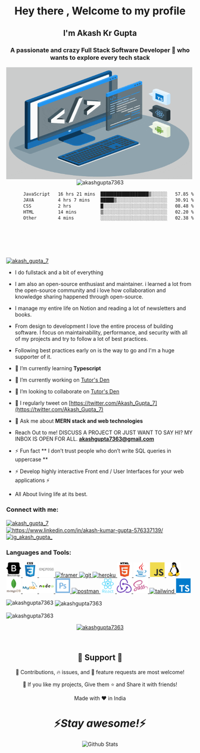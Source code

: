 <h1 align="center">Hey there <img width="50" src="https://github.com/NoobMahbub/NoobMahbub/blob/main/Wave.gif" alt=""/>, Welcome to my profile</h1>
<h2 align="center">I'm Akash Kr Gupta</h2>
<h3 align="center">A passionate and crazy Full Stack Software Developer 🚀 who wants to explore every tech stack</h3>
<img  align="left" alt="Coding" width="500" height="300" src="https://github.com/akashgupta7363/akashgupta7363/blob/main/techstack.gif?raw=true" style="margin-right: 30px" >
<br/>

<p align="center"> <img src="https://komarev.com/ghpvc/?username=akashgupta7363&label=Profile%20views&color=0e75b6&style=flat" alt="akashgupta7363" /> </p>

<div align="right" width="100" height="700" >
  <!--START_SECTION:waka-->

```text
JavaScript   16 hrs 21 mins  ██████████████████▒░░░░░░   57.85 %
JAVA         4 hrs 7 mins    █████▒░░░░░░░░░░░░░░░░░░░   30.91 %
CSS          2 hrs           █░░░░░░░░░░░░░░░░░░░░░░░░   08.48 %
HTML         14 mins         ▒░░░░░░░░░░░░░░░░░░░░░░░░   02.20 %
Other        4 mins          ░░░░░░░░░░░░░░░░░░░░░░░░░   02.38 %
```

<!--END_SECTION:waka-->

  </div>
  <br /><br /><br /><br />


<br />

<div align="left"> <a href="https://twitter.com/akash_gupta_7" target="blank"><img src="https://img.shields.io/twitter/follow/akash_gupta_7?logo=twitter&style=for-the-badge" alt="akash_gupta_7" /></a> </div>



-  I do fullstack and a bit of everything
-  I am also an open-source enthusiast and maintainer. i learned a lot from the open-source community and i love how collaboration and knowledge sharing happened through open-source.
- I manage my entire life on Notion and reading a lot of newsletters and books. 
- From design to development I love the entire process of building software. I focus on maintainability, performance, and security with all of my projects and try to follow a lot of best practices. 
- Following best practices early on is the way to go and I'm a huge supporter of it.
- 🌱 I’m currently learning **Typescript**
- 🔭 I’m currently working on [Tutor's Den](https://github.com/akashgupta7363/Tutor-s-Den)

- 👯 I’m looking to collaborate on [Tutor's Den](https://github.com/akashgupta7363/Tutor-s-Den)

- 📝 I regularly tweet on [https://twitter.com/Akash_Gupta_7](https://twitter.com/Akash_Gupta_7)

- 💬 Ask me about **MERN stack and web technologies**

- Reach Out to me! DISCUSS A PROJECT OR JUST WANT TO SAY HI? MY INBOX IS OPEN FOR ALL. **akashgupta7363@gmail.com**

- ⚡ Fun fact  **  I don’t trust people who don’t write SQL queries in uppercase  **
- ⚡ Develop highly interactive Front end / User Interfaces for your web applications ⚡ 
- All About living life at its best.


<h3 align="left">Connect with me:</h3>
<p align="left">
<a href="https://twitter.com/akash_gupta_7" target="blank"><img align="center" src="https://raw.githubusercontent.com/rahuldkjain/github-profile-readme-generator/master/src/images/icons/Social/twitter.svg" alt="akash_gupta_7" height="30" width="40" /></a>
<a href="https://linkedin.com/in/https://www.linkedin.com/in/akash-kumar-gupta-576337139/" target="blank"><img align="center" src="https://raw.githubusercontent.com/rahuldkjain/github-profile-readme-generator/master/src/images/icons/Social/linked-in-alt.svg" alt="https://www.linkedin.com/in/akash-kumar-gupta-576337139/" height="30" width="40" /></a>
<a href="https://instagram.com/ig_akash_gupta_" target="blank"><img align="center" src="https://raw.githubusercontent.com/rahuldkjain/github-profile-readme-generator/master/src/images/icons/Social/instagram.svg" alt="ig_akash_gupta_" height="30" width="40" /></a>
</p>

<h3 align="left">Languages and Tools:</h3>
<p align="left"> <a href="https://getbootstrap.com" target="_blank" rel="noreferrer"> <img src="https://raw.githubusercontent.com/devicons/devicon/master/icons/bootstrap/bootstrap-plain-wordmark.svg" alt="bootstrap" width="40" height="40"/>
   </a>  <a href="https://www.w3schools.com/css/" target="_blank" rel="noreferrer"> <img src="https://raw.githubusercontent.com/devicons/devicon/master/icons/css3/css3-original-wordmark.svg" alt="css3" width="40" height="40"/> </a> <a href="https://expressjs.com" target="_blank" rel="noreferrer"> <img src="https://raw.githubusercontent.com/devicons/devicon/master/icons/express/express-original-wordmark.svg" alt="express" width="40" height="40"/> </a>  <a href="https://www.framer.com/" target="_blank" rel="noreferrer"> <img src="https://www.vectorlogo.zone/logos/framer/framer-icon.svg" alt="framer" width="40" height="40"/> </a> <a href="https://git-scm.com/" target="_blank" rel="noreferrer"> <img src="https://www.vectorlogo.zone/logos/git-scm/git-scm-icon.svg" alt="git" width="40" height="40"/> </a> <a href="https://heroku.com" target="_blank" rel="noreferrer"> <img src="https://www.vectorlogo.zone/logos/heroku/heroku-icon.svg" alt="heroku" width="40" height="40"/> </a> <a href="https://www.w3.org/html/" target="_blank" rel="noreferrer"> <img src="https://raw.githubusercontent.com/devicons/devicon/master/icons/html5/html5-original-wordmark.svg" alt="html5" width="40" height="40"/> </a> <a href="https://www.java.com" target="_blank" rel="noreferrer"> <img src="https://raw.githubusercontent.com/devicons/devicon/master/icons/java/java-original.svg" alt="java" width="40" height="40"/> </a> <a href="https://developer.mozilla.org/en-US/docs/Web/JavaScript" target="_blank" rel="noreferrer"> <img src="https://raw.githubusercontent.com/devicons/devicon/master/icons/javascript/javascript-original.svg" alt="javascript" width="40" height="40"/> </a> <a href="https://www.linux.org/" target="_blank" rel="noreferrer"> <img src="https://raw.githubusercontent.com/devicons/devicon/master/icons/linux/linux-original.svg" alt="linux" width="40" height="40"/> </a> <a href="https://www.mongodb.com/" target="_blank" rel="noreferrer"> <img src="https://raw.githubusercontent.com/devicons/devicon/master/icons/mongodb/mongodb-original-wordmark.svg" alt="mongodb" width="40" height="40"/> </a> <a href="https://www.mysql.com/" target="_blank" rel="noreferrer"> <img src="https://raw.githubusercontent.com/devicons/devicon/master/icons/mysql/mysql-original-wordmark.svg" alt="mysql" width="40" height="40"/> </a> <a href="https://nodejs.org" target="_blank" rel="noreferrer"> <img src="https://raw.githubusercontent.com/devicons/devicon/master/icons/nodejs/nodejs-original-wordmark.svg" alt="nodejs" width="40" height="40"/> </a> <a href="https://www.photoshop.com/en" target="_blank" rel="noreferrer"> <img src="https://raw.githubusercontent.com/devicons/devicon/master/icons/photoshop/photoshop-line.svg" alt="photoshop" width="40" height="40"/> </a> <a href="https://postman.com" target="_blank" rel="noreferrer"> <img src="https://www.vectorlogo.zone/logos/getpostman/getpostman-icon.svg" alt="postman" width="40" height="40"/> </a> <a href="https://reactjs.org/" target="_blank" rel="noreferrer"> <img src="https://raw.githubusercontent.com/devicons/devicon/master/icons/react/react-original-wordmark.svg" alt="react" width="40" height="40"/> </a> <a href="https://redux.js.org" target="_blank" rel="noreferrer"> <img src="https://raw.githubusercontent.com/devicons/devicon/master/icons/redux/redux-original.svg" alt="redux" width="40" height="40"/> </a> <a href="https://sass-lang.com" target="_blank" rel="noreferrer"> <img src="https://raw.githubusercontent.com/devicons/devicon/master/icons/sass/sass-original.svg" alt="sass" width="40" height="40"/> </a> <a href="https://tailwindcss.com/" target="_blank" rel="noreferrer"> <img src="https://www.vectorlogo.zone/logos/tailwindcss/tailwindcss-icon.svg" alt="tailwind" width="40" height="40"/> </a> <a href="https://www.typescriptlang.org/" target="_blank" rel="noreferrer"> <img src="https://raw.githubusercontent.com/devicons/devicon/master/icons/typescript/typescript-original.svg" alt="typescript" width="40" height="40"/> </a> </p>

<p><img align="left" src="https://github-readme-stats.vercel.app/api/top-langs?username=akashgupta7363&show_icons=true&locale=en&layout=compact" alt="akashgupta7363" /></p>

<p>&nbsp;<img align="center" src="https://github-readme-stats.vercel.app/api?username=akashgupta7363&show_icons=true&locale=en" alt="akashgupta7363" /></p>

<p><img align="center" src="https://github-readme-streak-stats.herokuapp.com/?user=akashgupta7363&" alt="akashgupta7363" /></p>

<p align="center"> <a href="https://github.com/ryo-ma/github-profile-trophy"><img src="https://github-profile-trophy.vercel.app/?username=akashgupta7363" alt="akashgupta7363" /></a> </p>

<br />

<h2 align="center">🤝 Support 🤝</h2>

<p align="center">🎀 Contributions, 🔥 issues, and 🥮 feature requests are most welcome!</p>

<p align="center">💙 If you like my projects, Give them ⭐ and Share it with friends!</p>
</p>
<p align="center">Made with ❤️ in India</p>

<h1 align='center'>⚡️<i>Stay awesome!</i>⚡️</h1>

<p align="center">
        <img src="https://raw.githubusercontent.com/mayhemantt/mayhemantt/Update/svg/Bottom.svg" alt="Github Stats" />
</p>

